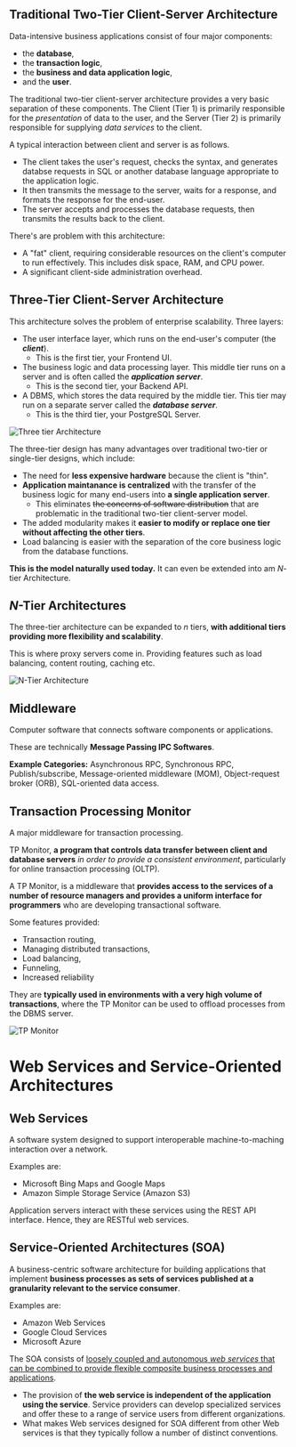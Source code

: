 ## Traditional Two-Tier Client-Server Architecture
Data-intensive business applications consist of four major components:
- the **database**,
- the **transaction logic**,
- the **business and data application logic**,
- and the **user**.

The traditional two-tier client-server architecture provides a very basic separation of these components. The Client (Tier 1) is primarily responsible for the *presentation* of data to the user, and the Server (Tier 2) is primarily responsible for supplying *data services* to the client.

A typical interaction between client and server is as follows.
- The client takes the user's request, checks the syntax, and generates databse requests in SQL or another database language appropriate to the application logic.
- It then transmits the message to the server, waits for a response, and formats the response for the end-user.
- The server accepts and processes the database requests, then transmits the results back to the client.

There's are problem with this architecture:
- A "fat" client, requiring considerable resources on the client's computer to run effectively. This includes disk space, RAM, and CPU power.
- A significant client-side administration overhead.

## Three-Tier Client-Server Architecture
This architecture solves the problem of enterprise scalability. Three layers:
- The user interface layer, which runs on the end-user's computer (the ***client***).
  - This is the first tier, your Frontend UI.
- The business logic and data processing layer. This middle tier runs on a server and is often called the ***application server***.
  - This is the second tier, your Backend API.
- A DBMS, which stores the data required by the middle tier. This tier may run on a separate server called the ***database server***.
  - This is the third tier, your PostgreSQL Server.

![Three tier Architecture](./imgs/three-tier-architecture.png)

The three-tier design has many advantages over traditional two-tier or single-tier designs, which include:
- The need for **less expensive hardware** because the client is "thin".
- **Application maintanance is centralized** with the transfer of the business logic for many end-users into **a single application server**.
  - This eliminates <del>the concerns of software distribution</del> that are problematic in the traditional two-tier client-server model.
- The added modularity makes it **easier to modify or replace one tier without affecting the other tiers**.
- Load balancing is easier with the separation of the core business logic from the database functions.

**This is the model naturally used today.** It can even be extended into am $N$-tier Architecture.

## $N$-Tier Architectures
The three-tier architecture can be expanded to $n$ tiers, **with additional tiers providing more flexibility and scalability**.

This is where proxy servers come in. Providing features such as load balancing, content routing, caching etc.

![N-Tier Architecture](./imgs/n-tier-architecture.png)


## Middleware
Computer software that connects software components or applications.

These are technically **Message Passing IPC Softwares**.

**Example Categories:** Asynchronous RPC, Synchronous RPC, Publish/subscribe, Message-oriented middleware (MOM), Object-request broker (ORB), SQL-oriented data access.

## Transaction Processing Monitor
A major middleware for transaction processing.

TP Monitor, **a program that controls data transfer between client and database servers** *in order to provide a consistent environment*, particularly for online transaction processing (OLTP).

A TP Monitor, is a middleware that **provides access to the services of a number of resource managers and provides a uniform interface for programmers** who are developing transactional software.

Some features provided:
- Transaction routing,
- Managing distributed transactions,
- Load balancing,
- Funneling,
- Increased reliability

They are **typically used in environments with a very high volume of transactions**, where the TP Monitor can be used to offload processes from the DBMS server.

![TP Monitor](./imgs/TP-monitor-middle-tier.png)

# Web Services and Service-Oriented Architectures
## Web Services
A software system designed to support interoperable machine-to-maching interaction over a network.

Examples are: 
- Microsoft Bing Maps and Google Maps
- Amazon Simple Storage Service (Amazon S3)

Application servers interact with these services using the REST API interface. Hence, they are RESTful web services.

## Service-Oriented Architectures (SOA)
A business-centric software architecture for building applications that implement **business processes as sets of services published at a granularity relevant to the service consumer**.

Examples are:
- Amazon Web Services
- Google Cloud Services
- Microsoft Azure

The SOA consists of <u>loosely coupled and autonomous *web services* that can be combined to provide flexible composite business processes and applications</u>.
- The provision of **the web service is independent of the application using the service**. Service providers can develop specialized services and offer these to a range of service users from different organizations.
- What makes Web services designed for SOA different from other Web services is that they typically follow a number of distinct conventions.